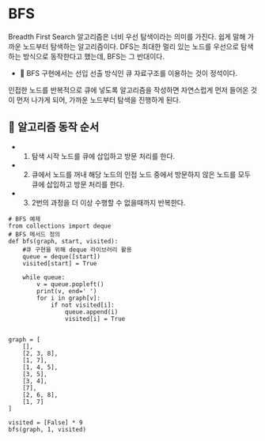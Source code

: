 # BFS

Breadth First Search 알고리즘은 너비 우선 탐색이라는 의미를 가진다. 쉽게 말해 가까운 노드부터 탐색하는 알고리즘이다. DFS는 최대한 멀리 있는 노드를 우선으로 탐색하는 방식으로 동작한다고 했는데, BFS는 그 반대이다.

- 📌 BFS 구현에서는 선입 선출 방식인 큐 자료구조를 이용하는 것이 정석이다.

인접한 노드를 반복적으로 큐에 넣도록 알고리즘을 작성하면 자연스럽게 먼저 들어온 것이 먼저 나가게 되어, 가까운 노드부터 탐색을 진행하게 된다.

## 🎈 알고리즘 동작 순서

- 1. 탐색 시작 노드를 큐에 삽입하고 방문 처리를 한다.
- 2. 큐에서 노드를 꺼내 해당 노드의 인접 노드 중에서 방문하지 않은 노드를 모두 큐에 삽입하고 방문 처리를 한다.
- 3. 2번의 과정을 더 이상 수행할 수 없을때까지 반복한다.

```
# BFS 예제
from collections import deque
# BFS 메서드 정의
def bfs(graph, start, visited):
    #큐 구현을 위해 deque 라이브러리 활용
    queue = deque([start])
    visited[start] = True

    while queue:
        v = queue.popleft()
        print(v, end=' ')
        for i in graph[v]:
            if not visited[i]:
                queue.append(i)
                visited[i] = True


graph = [
    [],
    [2, 3, 8],
    [1, 7],
    [1, 4, 5],
    [3, 5],
    [3, 4],
    [7],
    [2, 6, 8],
    [1, 7]
]

visited = [False] * 9
bfs(graph, 1, visited)
```
